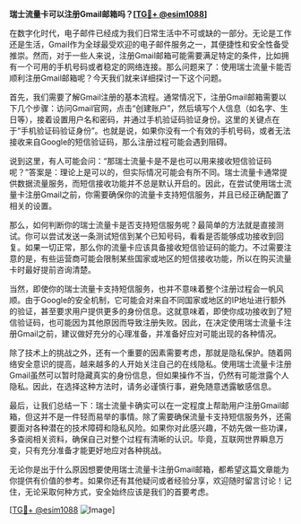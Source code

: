 **瑞士流量卡可以注册Gmail邮箱吗？[[TG💪+ @esim1088](https://t.me/s/esim1088)]**

在数字化时代，电子邮件已经成为我们日常生活中不可或缺的一部分。无论是工作还是生活，Gmail作为全球最受欢迎的电子邮件服务之一，其便捷性和安全性备受推崇。然而，对于一些人来说，注册Gmail邮箱可能需要满足特定的条件，比如拥有一个可用的手机号码或者稳定的网络连接。那么问题来了：使用瑞士流量卡能否顺利注册Gmail邮箱呢？今天我们就来详细探讨一下这个问题。

首先，我们需要了解Gmail注册的基本流程。通常情况下，注册Gmail邮箱需要以下几个步骤：访问Gmail官网，点击“创建账户”，然后填写个人信息（如名字、生日等），接着设置用户名和密码，并通过手机验证码验证身份。这里的关键点在于“手机验证码验证身份”。也就是说，如果你没有一个有效的手机号码，或者无法接收来自Google的短信验证码，那么注册过程可能会遇到阻碍。

说到这里，有人可能会问：“那瑞士流量卡是不是也可以用来接收短信验证码呢？”答案是：理论上是可以的，但实际情况可能会有所不同。瑞士流量卡通常提供数据流量服务，而短信接收功能并不总是默认开启的。因此，在尝试使用瑞士流量卡注册Gmail之前，你需要确保你的流量卡支持短信服务，并且已经正确配置了相关的设置。

那么，如何判断你的瑞士流量卡是否支持短信服务呢？最简单的方法就是直接测试。你可以尝试发送一条测试短信到某个已知号码，看看是否能够成功接收到回复。如果一切正常，那么你的流量卡应该具备接收短信验证码的能力。不过需要注意的是，有些运营商可能会限制某些国家或地区的短信接收功能，所以在购买流量卡时最好提前咨询清楚。

当然，即使你的瑞士流量卡支持短信服务，也并不意味着整个注册过程会一帆风顺。由于Google的安全机制，它可能会对来自不同国家或地区的IP地址进行额外的验证，甚至要求用户提供更多的身份信息。这就意味着，即使你成功接收到了短信验证码，也可能因为其他原因而导致注册失败。因此，在决定使用瑞士流量卡注册Gmail之前，建议做好充分的心理准备，并准备好应对可能出现的各种情况。

除了技术上的挑战之外，还有一个重要的因素需要考虑，那就是隐私保护。随着网络安全意识的提高，越来越多的人开始关注自己的在线隐私。使用瑞士流量卡注册Gmail虽然可以暂时隐藏真实的身份信息，但如果操作不当，仍然有可能泄露个人隐私。因此，在选择这种方法时，请务必谨慎行事，避免随意透露敏感信息。

最后，让我们总结一下：瑞士流量卡确实可以在一定程度上帮助用户注册Gmail邮箱，但这并不是一件轻而易举的事情。除了需要确保流量卡支持短信服务外，还需要面对各种潜在的技术障碍和隐私风险。如果你对此感兴趣，不妨先做一些功课，多查阅相关资料，确保自己对整个过程有清晰的认识。毕竟，互联网世界瞬息万变，只有充分准备才能更好地应对各种挑战。

无论你是出于什么原因想要使用瑞士流量卡注册Gmail邮箱，都希望这篇文章能为你提供有价值的参考。如果你还有其他疑问或者经验分享，欢迎随时留言讨论！记住，无论采取何种方式，安全始终应该是我们的首要考虑。

[[TG💪+ @esim1088](https://t.me/s/esim1088) ![Image](https://i.postimg.cc/4NQfJmqS/Snipaste-2025-05-13-00-14-12.png)]